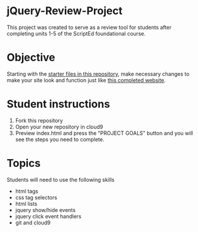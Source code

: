 # jQuery-Review-Project

This project was created to serve as a review tool for students after completing units 1-5 of the ScriptEd foundational course. 

# Objective
Starting with the [starter files in this repository](https://cdn.rawgit.com/ogoog/jQuery-Review-Project/master/index.html), make necessary changes to make your site look and function just like [this completed website](https://cdn.rawgit.com/ogoog/hsfi-dec21-project/1.2/index.html).

# Student instructions
1. Fork this repository
2. Open your new repository in cloud9
3. Preview index.html and press the "PROJECT GOALS" button and you will see the steps you need to complete.

# Topics
Students will need to use the following skills
* html tags
* css tag selectors
* html lists
* jquery show/hide events
* jquery click event handlers
* git and cloud9
